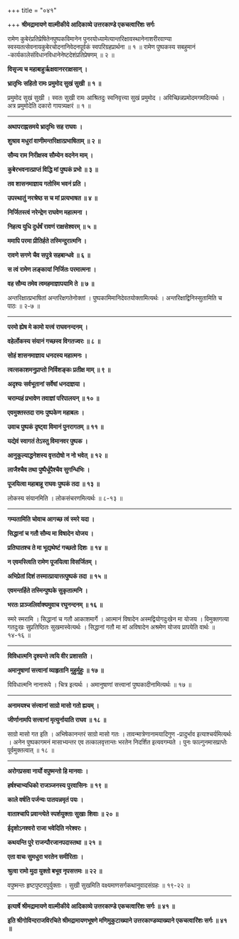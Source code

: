 +++
title = "०४१"

+++
**श्रीमद्रामायणे वाल्मीकीये आदिकाव्ये उत्तरकाण्डे एकचत्वारिंशः सर्गः**

रामेण कुबेरंप्रतिप्रेषितेनपुष्पकविमानेन पुनरयोध्यामेत्यान्तरिक्षावस्थानेनाशरीरवाण्या स्वस्यतत्सेवनायकुबेरचोदनानिवेदनपूर्वकं स्वपरिग्रहप्रार्थना ॥ १ ॥ रामेण पुष्पकस्य सबहुमानं -कार्यकालेसंविधानविधानेनेष्टदेशंप्रतिप्रेषणम् ॥ २ ॥

**विसृज्य च महाबाहुर्ऋक्षवानरराक्षसान् ।**

**भ्रातृभिः सहितो रामः प्रमुमोद सुखं सुखी ॥ १ ॥**

प्रमुमोद सुखं सुखी । स्वतः सुखी रामः आश्रितदुः स्वनिवृत्त्या सुखं प्रमुमोद । अविच्छिन्नप्रमोदमगमदित्यर्थः । अत्र प्रमुमोदेति दकारो गायत्र्यक्षरं ॥ १ ॥

****

**अथापराह्नसमये भ्रातृभिः सह राघवः ।**

**शुश्राव मधुरां वाणीमन्तरिक्षात्प्रभाषिताम् ॥ २ ॥**

**सौम्य राम निरीक्षस्व सौम्येन वदनेन माम् ।**

**कुबेरभवनात्प्राप्तं विद्धि मां पुष्पकं प्रभो ॥ ३ ॥**

**तव शासनमाज्ञाय गतोस्मि भवनं प्रति ।**

**उपस्थातुं नरश्रेष्ठ स च मां प्रत्यभाषत ॥ ४ ॥**

**निर्जितस्त्वं नरेन्द्रेण राघवेण महात्मना ।**

**निहत्य युधि दुर्धर्षं रावणं राक्षसेश्वरम् ॥ ५ ॥**

**ममापि परमा प्रीतिर्हते तस्मिन्दुरात्मनि ।**

**रावणे सगणे चैव सपुत्रे सहबान्धवे ॥ ६ ॥**

**स त्वं रामेण लङ्कायां निर्जितः परमात्मना ।**

**वह सौम्य तमेव त्वमहमाज्ञापयामि ते ॥ ७ ॥**

अन्तरिक्षात्प्रभाषितां अन्तरिक्षगतेनोक्तां । पुष्पकामिमानिदेवतयोक्तामित्यर्थः । अन्तरिक्षाद्विनिस्सुतामिति च पाठः ॥ २-७ ॥

****

**परमो ह्येष मे कामो यत्त्वं राघवनन्दनम् ।**

**वहेर्लोकस्य संयानं गच्छस्व विगतज्वरः ॥ ८ ॥**

**सोहं शासनमाज्ञाय धनदस्य महात्मनः ।**

**त्वत्सकाशमनुप्राप्तो निर्विशङ्कः प्रतीक्ष माम् ॥ ९ ॥**

**अदृश्यः सर्वभूतानां सर्वेषां धनदाज्ञया ।**

**चराम्यहं प्रभावेण तवाज्ञां परिपालयन् ॥ १० ॥**

**एवमुक्तस्तदा रामः पुष्पकेण महाबलः ।**

**उवाच पुष्पकं दृष्ट्वा विमानं पुनरागतम् ॥ ११ ॥**

**यद्येवं स्वागतं तेऽस्तु विमानवर पुष्पक ।**

**आनुकूल्याद्धनेशस्य वृत्तदोषो न नो भवेत् ॥ १२ ॥**

**लाजैश्चैव तथा पुष्पैर्धूपैश्चैव सुगन्धिभिः ।**

**पूजयित्वा महाबाहू राघवः पुष्पकं तदा ॥ १३ ॥**

लोकस्य संयानमिति । लोकसंचरणमित्यर्थः ॥ ८-१३ ॥

****

**गम्यतामिति चोवाच आगच्छ त्वं स्मरे यदा ।**

**सिद्धानां च गतौ सौम्य मा विषादेन योजय ।**

**प्रतिघातश्च ते मा भूद्यथेष्टं गच्छतो दिशः ॥ १४ ॥**

**न एवमस्त्विति रामेण पूजयित्वा विसर्जितम् ।**

**अभिप्रेतां दिशं तस्मात्प्रायात्तत्पुष्पकं तदा ॥ १५ ॥**

**एवमन्तर्हिते तस्मिन्पुष्पके सुकृतात्मनि ।**

**भरतः प्राञ्जलिर्वाक्यमुवाच रघुनन्दनम् ॥ १६ ॥**

स्मरे स्मरामि । सिद्धानां च गतौ आकाशमार्गे । आत्मानं विषादेन अस्मद्वियोगदुःखेन मा योजय । विमुक्तगत्या गतदुःखः सुप्रतिष्ठितः सुखमास्वेत्यर्थः । सिद्धानां गतौ मा मां अविषादेन अश्रमेण योजय प्रापयेति वार्थः ॥ १४-१६ ॥

****

**विविधात्मनि दृश्यन्ते त्वयि वीर प्रशासति ।**

**अमानुषाणां सत्त्वानां व्याहृतानि मुहुर्मुहुः ॥ १७ ॥**

विविधात्मनि नानारूपे । चित्र इत्यर्थः । अमानुषाणां सत्त्वानां पुष्पकादीनामित्यर्थः ॥ १७ ॥

****

**अनामयश्च संत्त्वानां साग्रो मासो गतो ह्ययम् ।**

**जीर्णानामपि सत्त्वानां मृत्युर्नायाति राघव ॥ १८ ॥**

साग्रो मासो गत इति । अभिषेकानन्तरं साग्रो मासो गतः । तावन्मात्रेणानामयादिगुण -प्रादुर्भाव इत्याश्चर्यमित्यर्थः । अनेन पुष्पकागमनं मासाभ्यन्तर एव तत्कालवृत्तान्तः भरतेन निदर्शित इत्यवगम्यते । पुनः फाल्गुनमासप्राप्तेः पूर्वमुक्तत्वात् ॥ १८ ॥

****

**अरोगप्रसवा नार्यो वपुष्मन्तो हि मानवाः ।**

**हर्षश्चाभ्यधिको राजञ्जनस्य पुरवासिनः ॥ १९ ॥**

**काले वर्षति पर्जन्यः पातयन्नमृतं पयः ।**

**वाताश्चापि प्रवान्त्येते स्पर्शयुक्ताः सुखाः शिवाः ॥ २० ॥**

**ईदृशोऽनश्वरो राजा भवेदिति नरेश्वरः ।**

**कथयन्ति पुरे राजन्पौरजानपदास्तथा ॥ २१ ॥**

**एता वाचः सुमधुरा भरतेन समीरिताः ।**

**श्रुत्वा रामो मुदा युक्तो बभूव नृपसत्तमः ॥ २२ ॥**

वपुष्मन्तः हृष्टपुष्टवपुर्युक्ताः । सुखी सुखमिति वक्ष्यमाणसर्गकथानुवादसंग्रहः ॥ १९-२२ ॥

****

**इत्यार्षे श्रीमद्रामायणे वाल्मीकीये आदिकाव्ये उत्तरकाण्डे एकचत्वारिंशः सर्गः ॥ ४१ ॥**

**इति श्रीगोविन्दराजविरचिते श्रीमद्रामायणभूषणे मणिमुकुटाख्याने उत्तरकाण्डव्याख्याने एकचत्वारिंशः सर्गः ॥ ४१ ॥**
